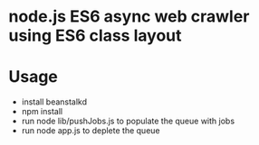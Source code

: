 # node.js ES6 async web crawler using ES6 class layout

# Usage
* install beanstalkd
* npm install
* run node lib/pushJobs.js to populate the queue with jobs
* run node app.js to deplete the queue
